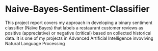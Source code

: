 # Naive-Bayes-Sentiment-Classifier
This project report covers my approach in developing a binary sentiment classifier (Naïve Bayes) that labels a restaurant customer reviews as positive (appreciative) or negative (critical) based on collected historical data. It is one of my projects in Advanced Artificial Intelligence invovlving Natural Language Processing
